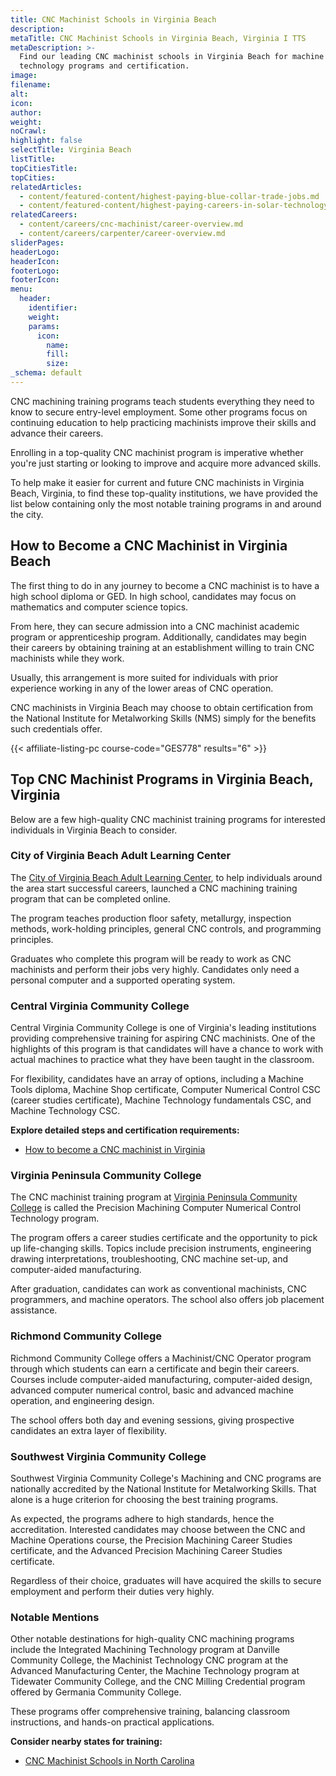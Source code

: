 ```yaml
---
title: CNC Machinist Schools in Virginia Beach
description:
metaTitle: CNC Machinist Schools in Virginia Beach, Virginia I TTS
metaDescription: >-
  Find our leading CNC machinist schools in Virginia Beach for machine
  technology programs and certification.
image:
filename:
alt:
icon:
author:
weight:
noCrawl:
highlight: false
selectTitle: Virginia Beach
listTitle:
topCitiesTitle:
topCities:
relatedArticles:
  - content/featured-content/highest-paying-blue-collar-trade-jobs.md
  - content/featured-content/highest-paying-careers-in-solar-technology.md
relatedCareers:
  - content/careers/cnc-machinist/career-overview.md
  - content/careers/carpenter/career-overview.md
sliderPages:
headerLogo:
headerIcon:
footerLogo:
footerIcon:
menu:
  header:
    identifier:
    weight:
    params:
      icon:
        name:
        fill:
        size:
_schema: default
---
```

CNC machining training programs teach students everything they need to know to secure entry-level employment. Some other programs focus on continuing education to help practicing machinists improve their skills and advance their careers.

Enrolling in a top-quality CNC machinist program is imperative whether you're just starting or looking to improve and acquire more advanced skills.

To help make it easier for current and future CNC machinists in Virginia Beach, Virginia, to find these top-quality institutions, we have provided the list below containing only the most notable training programs in and around the city.

## **How to Become a CNC Machinist in Virginia Beach**

The first thing to do in any journey to become a CNC machinist is to have a high school diploma or GED. In high school, candidates may focus on mathematics and computer science topics.

From here, they can secure admission into a CNC machinist academic program or apprenticeship program. Additionally, candidates may begin their careers by obtaining training at an establishment willing to train CNC machinists while they work.

Usually, this arrangement is more suited for individuals with prior experience working in any of the lower areas of CNC operation.

CNC machinists in Virginia Beach may choose to obtain certification from the National Institute for Metalworking Skills (NMS) simply for the benefits such credentials offer.

{{< affiliate-listing-pc course-code="GES778" results="6" >}}

## **Top CNC Machinist Programs in Virginia Beach, Virginia**

Below are a few high-quality CNC machinist training programs for interested individuals in Virginia Beach to consider.

### **City of Virginia Beach Adult Learning Center**

The [City of Virginia Beach Adult Learning Center](https://adultlearning.vbschools.com/), to help individuals around the area start successful careers, launched a CNC machining training program that can be completed online.

The program teaches production floor safety, metallurgy, inspection methods, work-holding principles, general CNC controls, and programming principles.

Graduates who complete this program will be ready to work as CNC machinists and perform their jobs very highly. Candidates only need a personal computer and a supported operating system.

### **Central Virginia Community College**

Central Virginia Community College is one of Virginia's leading institutions providing comprehensive training for aspiring CNC machinists. One of the highlights of this program is that candidates will have a chance to work with actual machines to practice what they have been taught in the classroom.

For flexibility, candidates have an array of options, including a Machine Tools diploma, Machine Shop certificate, Computer Numerical Control CSC (career studies certificate), Machine Technology fundamentals CSC, and Machine Technology CSC.

**Explore detailed steps and certification requirements:**

* [How to become a CNC machinist in Virginia](https://toptradeschools.com/near-you/cnc-machinist/virginia/)

### Virginia Peninsula Community College

The CNC machinist training program at [Virginia Peninsula Community College](https://vpcc.edu/index.html) is called the Precision Machining Computer Numerical Control Technology program.

The program offers a career studies certificate and the opportunity to pick up life-changing skills. Topics include precision instruments, engineering drawing interpretations, troubleshooting, CNC machine set-up, and computer-aided manufacturing.

After graduation, candidates can work as conventional machinists, CNC programmers, and machine operators. The school also offers job placement assistance.

### Richmond Community College

Richmond Community College offers a Machinist/CNC Operator program through which students can earn a certificate and begin their careers. Courses include computer-aided manufacturing, computer-aided design, advanced computer numerical control, basic and advanced machine operation, and engineering design.

The school offers both day and evening sessions, giving prospective candidates an extra layer of flexibility.

### Southwest Virginia Community College

Southwest Virginia Community College's Machining and CNC programs are nationally accredited by the National Institute for Metalworking Skills. That alone is a huge criterion for choosing the best training programs.

As expected, the programs adhere to high standards, hence the accreditation. Interested candidates may choose between the CNC and Machine Operations course, the Precision Machining Career Studies certificate, and the Advanced Precision Machining Career Studies certificate.

Regardless of their choice, graduates will have acquired the skills to secure employment and perform their duties very highly.

### Notable Mentions

Other notable destinations for high-quality CNC machining programs include the Integrated Machining Technology program at Danville Community College, the Machinist Technology CNC program at the Advanced Manufacturing Center, the Machine Technology program at Tidewater Community College, and the CNC Milling Credential program offered by Germania Community College.

These programs offer comprehensive training, balancing classroom instructions, and hands-on practical applications.

**Consider nearby states for training:**

* [CNC Machinist Schools in North Carolina](https://toptradeschools.com/near-you/cnc-machinist/north-carolina/)